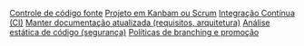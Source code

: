 [Controle de código fonte](/Wiki-de-Arquitetura-e-Padrões-do-DTI/Biblioteca/Arquitetura/Maturidade-de-Sistemas/Nível-1/Controle-de-código%2Dfonte)
[Projeto em Kanbam ou Scrum](/Wiki-de-Arquitetura-e-Padrões-do-DTI/Biblioteca/Arquitetura/Maturidade-de-Sistemas/Nível-1/Projeto-em-Kanbam-ou-Scrum)
[Integração Contínua (CI)](/Wiki-de-Arquitetura-e-Padrões-do-DTI/Biblioteca/Arquitetura/Maturidade-de-Sistemas/Nível-1/Integração-Contínua-\(CI\))
[Manter documentação atualizada (requisitos, arquitetura)](/Wiki-de-Arquitetura-e-Padrões-do-DTI/Biblioteca/Arquitetura/Maturidade-de-Sistemas/Nível-1/Manter-documentação-atualizada-\(requisitos,-arquitetura\))
[Análise estática de código (segurança)](/Wiki-de-Arquitetura-e-Padrões-do-DTI/Biblioteca/Arquitetura/Maturidade-de-Sistemas/Nível-1/Análise-estática-de-código-\(camada-de-segurança\))
[Políticas de branching e promoção](/Wiki-de-Arquitetura-e-Padrões-do-DTI/Biblioteca/Arquitetura/Maturidade-de-Sistemas/Nível-1/Políticas-de-branching)
